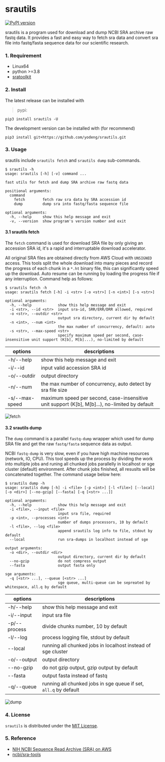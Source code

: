 # srautils

[![PyPI version](https://img.shields.io/pypi/v/srautils.svg?logo=pypi&logoColor=FFE873)](https://pypi.python.org/pypi/srautils)

srautils is a program used for download and dump NCBI SRA archive raw fastq data. It provides a fast and easy way to fetch sra data and convert sra file into fastq/fasta sequence data for our scientific research.

### 1. Requirement

+ Linux64
+ python >=3.8
+ [sratoolkit](https://github.com/ncbi/sra-tools/wiki/02.-Installing-SRA-Toolkit)

### 2. Install

The latest release can be installed with

> pypi:

```shell
pip3 install srautils -U
```

The development version can be installed with (for recommend)

```shell
pip3 install git+https://github.com/yodeng/srautils.git
```

### 3. Usage

srautils include `srautils fetch` and `srautils dump` sub-commands. 

```
$ srautils -h 
usage: srautils [-h] [-v] command ...

fast utils for fetch and dump SRA archive raw fastq data

positional arguments:
  command
    fetch        fetch raw sra data by SRA accession id
    dump         dump sra into fastq/fasta sequence file

optional arguments:
  -h, --help     show this help message and exit
  -v, --version  show program's version number and exit
```

#### 3.1 srautils fetch

The `fetch` command is used for download SRA file by only giving an accession SRA id, it's a rapid and interruptable download accelerator.

All original SRA files are obtained directly from AWS Cloud with `UNSIGNED` access. This tools split the whole download into many pieces and record the progress of each chunk in a `*.ht` binary file, this can significantly speed up the download. Auto resume can be running by loading the progress file if any interruption. Command help as follows:

```
$ srautils fetch -h 
usage: srautils fetch [-h] -i <str> [-o <str>] [-n <int>] [-s <str>]

optional arguments:
  -h, --help            show this help message and exit
  -i <str>, --id <str>  input sra-id, SRR/ERR/DRR allowed, required
  -o <str>, --outdir <str>
                        output sra directory, current dir by default
  -n <int>, --num <int>
                        the max number of concurrency, default: auto
  -s <str>, --max-speed <str>
                        specify maximum speed per second, case-insensitive unit support (K[b], M[b]...), no-limited by default
```

| options        | descriptions                                                 |
| -------------- | ------------------------------------------------------------ |
| -h/--help      | show this help message and exit                              |
| -i/--id        | input valid accession SRA id                                 |
| -o/--outdir    | output directory                                             |
| -n/--num       | the max number of concurrency, auto detect by sra file size  |
| -s/--max-speed | maximum speed per second, case-insensitive unit support (K[b], M[b]...), no-limited by default |

![fetch](https://user-images.githubusercontent.com/18365846/201565539-4df7ee9e-0a44-4786-8a90-1fd2e78d4ab5.png)

#### 3.2 srautils dump

The `dump` command is a parallel `fastq-dump` wrapper which used for dump SRA file and get the raw `fastq/fasta` sequence data as output. 

NCBI `fastq-dump` is very slow,  even if you have high machine resources (network, IO, CPU). This tool speeds up the process by dividing the work into multiple jobs and runing all chunked jobs parallelly in localhost or sge cluster (default) environment. After chunk jobs finished, all resuslts will be concatenated together. The command usage below here:

```
$ srautils dump -h 
usage: srautils dump [-h] -i <file> [-p <int>] [-l <file>] [--local] [-o <dir>] [--no-gzip] [--fasta] [-q [<str> ...]]

optional arguments:
  -h, --help            show this help message and exit
  -i <file>, --input <file>
                        input sra file, required
  -p <int>, --processes <int>
                        number of dumps processors, 10 by default
  -l <file>, --log <file>
                        append srautils log info to file, stdout by default
  --local               run sra-dumps in localhost instead of sge

output arguments:
  -o <dir>, --outdir <dir>
                        output directory, current dir by default
  --no-gzip             do not compress output
  --fasta               output fasta only

sge arguments:
  -q [<str> ...], --queue [<str> ...]
                        sge queue, multi-queue can be sepreated by whitespace, all.q by default
```

| options      | descriptions                                                 |
| ------------ | ------------------------------------------------------------ |
| -h/--help    | show this help message and exit                              |
| -i/--input   | input sra file                                               |
| -p/--process | divide chunks number, 10 by default                          |
| -l/--log     | process logging file, stdout by default                      |
| --local      | running all chunked jobs in localhost instead of sge cluster |
| -o/--output  | output directory                                             |
| --no-gzip    | do not gzip output, gzip output by default                   |
| --fasta      | output fasta instead of fastq                                |
| -q/--queue   | running all chunked jobs in sge queue if set,  `all.q` by default |

![dump](https://user-images.githubusercontent.com/18365846/201566132-b3d8e0d3-426e-44f5-b9d6-6db58020dbff.png)

### 4. License

`srautils` is distributed under the [MIT License](https://github.com/yodeng/srautils/blob/master/LICENSE).

### 5. Reference

+ [NIH NCBI Sequence Read Archive (SRA) on AWS](https://registry.opendata.aws/ncbi-sra/)
+ [ncbi/sra-tools](https://github.com/ncbi/sra-tools)
